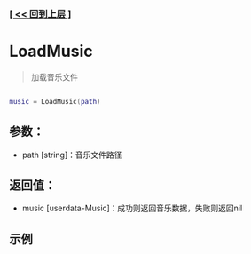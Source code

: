 ### [[ << 回到上层 ]](index.md)

# LoadMusic

> 加载音乐文件

```lua

music = LoadMusic(path)

```

## 参数：

+ path [string]：音乐文件路径

## 返回值：

+ music [userdata-Music]：成功则返回音乐数据，失败则返回nil

## 示例

```lua

```